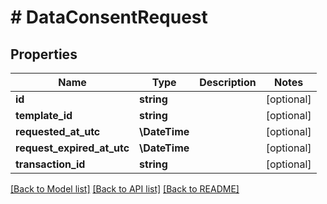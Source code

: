 # # DataConsentRequest

## Properties

Name | Type | Description | Notes
------------ | ------------- | ------------- | -------------
**id** | **string** |  | [optional]
**template_id** | **string** |  | [optional]
**requested_at_utc** | **\DateTime** |  | [optional]
**request_expired_at_utc** | **\DateTime** |  | [optional]
**transaction_id** | **string** |  | [optional]

[[Back to Model list]](../../README.md#models) [[Back to API list]](../../README.md#endpoints) [[Back to README]](../../README.md)
